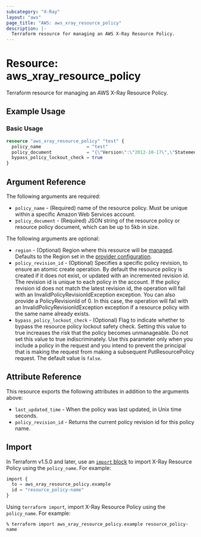 ```yaml
---
subcategory: "X-Ray"
layout: "aws"
page_title: "AWS: aws_xray_resource_policy"
description: |-
  Terraform resource for managing an AWS X-Ray Resource Policy.
---
```


# Resource: aws_xray_resource_policy

Terraform resource for managing an AWS X-Ray Resource Policy.

## Example Usage

### Basic Usage

```terraform
resource "aws_xray_resource_policy" "test" {
  policy_name                 = "test"
  policy_document             = "{\"Version\":\"2012-10-17\",\"Statement\":[{\"Sid\":\"AllowXRayAccess\",\"Effect\":\"Allow\",\"Principal\":{\"AWS\":\"*\"},\"Action\":[\"xray:*\",\"xray:PutResourcePolicy\"],\"Resource\":\"*\"}]}"
  bypass_policy_lockout_check = true
}
```

## Argument Reference

The following arguments are required:

* `policy_name` - (Required) name of the resource policy. Must be unique within a specific Amazon Web Services account.
* `policy_document` - (Required) JSON string of the resource policy or resource policy document, which can be up to 5kb in size.

The following arguments are optional:

* `region` - (Optional) Region where this resource will be [managed](https://docs.aws.amazon.com/general/latest/gr/rande.html#regional-endpoints). Defaults to the Region set in the [provider configuration](https://registry.terraform.io/providers/hashicorp/aws/latest/docs#aws-configuration-reference).
* `policy_revision_id` - (Optional) Specifies a specific policy revision, to ensure an atomic create operation. By default the resource policy is created if it does not exist, or updated with an incremented revision id. The revision id is unique to each policy in the account. If the policy revision id does not match the latest revision id, the operation will fail with an InvalidPolicyRevisionIdException exception. You can also provide a PolicyRevisionId of 0. In this case, the operation will fail with an InvalidPolicyRevisionIdException exception if a resource policy with the same name already exists.
* `bypass_policy_lockout_check` - (Optional) Flag to indicate whether to bypass the resource policy lockout safety check. Setting this value to true increases the risk that the policy becomes unmanageable. Do not set this value to true indiscriminately. Use this parameter only when you include a policy in the request and you intend to prevent the principal that is making the request from making a subsequent PutResourcePolicy request. The default value is `false`.

## Attribute Reference

This resource exports the following attributes in addition to the arguments above:

* `last_updated_time` - When the policy was last updated, in Unix time seconds.
* `policy_revision_id` - Returns the current policy revision id for this policy name.

## Import

In Terraform v1.5.0 and later, use an [`import` block](https://developer.hashicorp.com/terraform/language/import) to import X-Ray Resource Policy using the `policy_name`. For example:

```terraform
import {
  to = aws_xray_resource_policy.example
  id = "resource_policy-name"
}
```

Using `terraform import`, import X-Ray Resource Policy using the `policy_name`. For example:

```console
% terraform import aws_xray_resource_policy.example resource_policy-name
```
